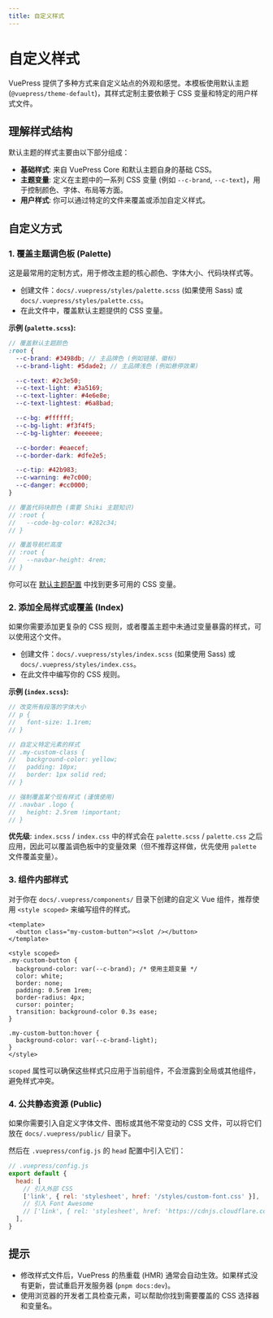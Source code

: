 ```yaml
---
title: 自定义样式
---
```


# 自定义样式

VuePress 提供了多种方式来自定义站点的外观和感觉。本模板使用默认主题 (`@vuepress/theme-default`)，其样式定制主要依赖于 CSS 变量和特定的用户样式文件。

## 理解样式结构

默认主题的样式主要由以下部分组成：

- **基础样式**: 来自 VuePress Core 和默认主题自身的基础 CSS。
- **主题变量**: 定义在主题中的一系列 CSS 变量 (例如 `--c-brand`, `--c-text`)，用于控制颜色、字体、布局等方面。
- **用户样式**: 你可以通过特定的文件来覆盖或添加自定义样式。

## 自定义方式

### 1. 覆盖主题调色板 (Palette)

这是最常用的定制方式，用于修改主题的核心颜色、字体大小、代码块样式等。

- 创建文件：`docs/.vuepress/styles/palette.scss` (如果使用 Sass) 或 `docs/.vuepress/styles/palette.css`。
- 在此文件中，覆盖默认主题提供的 CSS 变量。

**示例 (`palette.scss`):**

```scss
// 覆盖默认主题颜色
:root {
  --c-brand: #3498db; // 主品牌色 (例如链接、徽标)
  --c-brand-light: #5dade2; // 主品牌浅色 (例如悬停效果)

  --c-text: #2c3e50;
  --c-text-light: #3a5169;
  --c-text-lighter: #4e6e8e;
  --c-text-lightest: #6a8bad;

  --c-bg: #ffffff;
  --c-bg-light: #f3f4f5;
  --c-bg-lighter: #eeeeee;

  --c-border: #eaecef;
  --c-border-dark: #dfe2e5;

  --c-tip: #42b983;
  --c-warning: #e7c000;
  --c-danger: #cc0000;
}

// 覆盖代码块颜色 (需要 Shiki 主题知识)
// :root {
//   --code-bg-color: #282c34;
// }

// 覆盖导航栏高度
// :root {
//   --navbar-height: 4rem;
// }
```

你可以在 [默认主题配置](https://v2.vuepress.vuejs.org/zh/reference/default-theme/config.html) 中找到更多可用的 CSS 变量。

### 2. 添加全局样式或覆盖 (Index)

如果你需要添加更复杂的 CSS 规则，或者覆盖主题中未通过变量暴露的样式，可以使用这个文件。

- 创建文件：`docs/.vuepress/styles/index.scss` (如果使用 Sass) 或 `docs/.vuepress/styles/index.css`。
- 在此文件中编写你的 CSS 规则。

**示例 (`index.scss`):**

```scss
// 改变所有段落的字体大小
// p {
//   font-size: 1.1rem;
// }

// 自定义特定元素的样式
// .my-custom-class {
//   background-color: yellow;
//   padding: 10px;
//   border: 1px solid red;
// }

// 强制覆盖某个现有样式 (谨慎使用)
// .navbar .logo {
//   height: 2.5rem !important;
// }
```

**优先级**: `index.scss` / `index.css` 中的样式会在 `palette.scss` / `palette.css` 之后应用，因此可以覆盖调色板中的变量效果（但不推荐这样做，优先使用 `palette` 文件覆盖变量）。

### 3. 组件内部样式

对于你在 `docs/.vuepress/components/` 目录下创建的自定义 Vue 组件，推荐使用 `<style scoped>` 来编写组件的样式。

```vue
<template>
  <button class="my-custom-button"><slot /></button>
</template>

<style scoped>
.my-custom-button {
  background-color: var(--c-brand); /* 使用主题变量 */
  color: white;
  border: none;
  padding: 0.5rem 1rem;
  border-radius: 4px;
  cursor: pointer;
  transition: background-color 0.3s ease;
}

.my-custom-button:hover {
  background-color: var(--c-brand-light);
}
</style>
```

`scoped` 属性可以确保这些样式只应用于当前组件，不会泄露到全局或其他组件，避免样式冲突。

### 4. 公共静态资源 (Public)

如果你需要引入自定义字体文件、图标或其他不常变动的 CSS 文件，可以将它们放在 `docs/.vuepress/public/` 目录下。

然后在 `.vuepress/config.js` 的 `head` 配置中引入它们：

```js
// .vuepress/config.js
export default {
  head: [
    // 引入外部 CSS
    ['link', { rel: 'stylesheet', href: '/styles/custom-font.css' }],
    // 引入 Font Awesome
    // ['link', { rel: 'stylesheet', href: 'https://cdnjs.cloudflare.com/ajax/libs/font-awesome/6.0.0/css/all.min.css' }]
  ],
}
```

## 提示

- 修改样式文件后，VuePress 的热重载 (HMR) 通常会自动生效。如果样式没有更新，尝试重启开发服务器 (`pnpm docs:dev`)。
- 使用浏览器的开发者工具检查元素，可以帮助你找到需要覆盖的 CSS 选择器和变量名。
